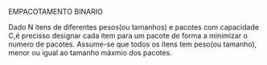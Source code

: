 EMPACOTAMENTO BINARIO 
 
  Dado N itens de diferentes pesos(ou tamanhos) e 
pacotes com capacidade C,é precisso designar cada item 
para um pacote de forma a minimizar o numero de pacotes. 
Assume-se que todos os itens tem peso(ou tamanho), 
menor ou igual ao tamanho máxmio dos pacotes.

